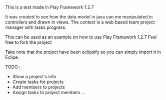 This is a test made in Play Framework 1.2.7

It was created to see how the data model in java can me manipulated in controllers and drawn in views.
The context is a web based team project manager with tasks progress.

This can be used as an example on how to use Play Framework 1.2.7
Feel free to fork the project

Take note that the project have been eclipsify so you can simply import it in Eclipe.

TODO : 
- Show a project's info
- Create tasks for projects
- Add members to projects
- Assign tasks to project members
...
